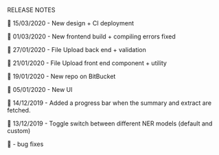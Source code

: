 RELEASE NOTES

🎉 15/03/2020 - New design + CI deployment

🔧 01/03/2020 - New frontend build + compiling errors fixed

🎉 27/01/2020 - File Upload back end + validation

🎉 21/01/2020 - File Upload front end component + utility

🌈 19/01/2020 - New repo on BitBucket

🎉 05/01/2020 - New UI

🎉 14/12/2019 - Added a progress bar when the summary and extract are fetched.

🎉 13/12/2019 - Toggle switch between different NER models (default and custom)

🔧 - bug fixes
